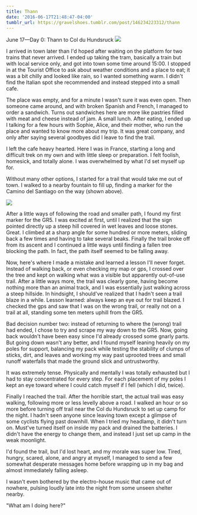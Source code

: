 ```yaml
---
title: Thann
date: '2016-06-17T21:48:47-04:00'
tumblr_url: https://gravelshoes.tumblr.com/post/146234223312/thann
---
```


June 17—Day 0: Thann to Col du Hundsruck
![](https://66.media.tumblr.com/d4230e72309745cdc54232b2be4f3187/tumblr_inline_o93mcfpH861uncvcw_1280.jpg)

I arrived in town later than I'd hoped after waiting on the platform for
two trains that never arrived. I ended up taking the tram, basically a
train but with local service only, and got into town some time around
15:00. I stopped in at the Tourist Office to ask about weather
conditions and a place to eat; it was a bit chilly and looked like rain,
so I wanted something warm. I didn't find the Italian spot she
recommended and instead stepped into a small cafe.

The place was empty, and for a minute I wasn't sure it was even open.
Then someone came around, and with broken Spanish and French, I managed
to order a sandwich. Turns out sandwiches here are more like pastries
filled with meat and cheese instead of jam. A small lunch. After eating,
I ended up I talking for a few hours with Sophie, Alice, and their
mother, who run the place and wanted to know more about my trip. It was
great company, and only after saying several goodbyes did I leave to
find the trail.

I left the cafe heavy hearted. Here I was in France, starting a long and
difficult trek on my own and with little sleep or preparation. I felt
foolish, homesick, and totally alone. I was overwhelmed by what I'd set
myself up for.

Without many other options, I started for a trail that would take me out
of town. I walked to a nearby fountain to fill up, finding a marker for
the Camino del Santiago on the way (shown above).

![](https://66.media.tumblr.com/ba06ebe5327dfd3b3d0041ceec7d3fed/tumblr_inline_o93mg8DrRT1uncvcw_1280.jpg)

After a little ways of following the road and smaller path, I found my
first marker for the GR5. I was excited at first, until I realized that
the sign pointed directly up a steep hill covered in wet leaves and
loose stones. Great. I climbed at a sharp angle for some hundred or more
meters, sliding back a few times and having to take several beaks.
Finally the trail broke off from its ascent and I continued a little
ways until finding a fallen tree blocking the path. In fact, the path
itself seemed to be falling away.

Now, here's where I made a mistake and learned a lesson I'll never
forget. Instead of walking back, or even checking my map or gps, I
crossed over the tree and kept on walking what was a visible but
apparently out-of-use trail. After a little ways more, the trail was
clearly gone, having become nothing more than an animal track, and I was
essentially just walking across a steep hillside. In hindsight, I
should've realized that I hadn't seen a trail blaze in a while. Lesson
learned: always keep an eye out for trail blazed. I checked the gps and
saw that I was on the wrong trail, or really not on a trail at all,
standing some ten meters uphill from the GR5.

Bad decision number two: instead of returning to where the (wrong) trail
had ended, I chose to try and scrape my way down to the GR5. Now, going
back wouldn't have been easy since I'd already crossed some gnarly
parts. But going down wasn't any better, and I found myself leaning
heavily on my poles for support, balancing my pack while testing the
stability of clumps of sticks, dirt, and leaves and working my way past
uprooted trees and small runoff waterfalls that made the ground slick
and untrustworthy.

It was extremely tense. Physically and mentally I was totally exhausted
but I had to stay concentrated for every step. For each placement of my
poles I kept an eye toward where I could catch myself if I fell (which I
did, twice).

Finally I reached the trail. After the horrible start, the actual trail
was easy walking, following more or less levelly above a road. I walked
an hour or so more before turning off trail near the Col du Hundsruck to
set up camp for the night. I hadn't seen anyone since leaving town
except a glimpse of some cyclists flying past downhill. When I tried my
headlamp, it didn't turn on. Must've turned itself on inside my pack and
drained the batteries. I didn't have the energy to change them, and
instead I just set up camp in the weak moonlight.

I'd found the trail, but I'd lost heart, and my morale was super low.
Tired, hungry, scared, alone, and angry at myself, I managed to send a
few somewhat desperate messages home before wrapping up in my bag and
almost immediately falling asleep.

I wasn't even bothered by the electro-house music that came out of
nowhere, pulsing loudly late into the night from some unseen shelter
nearby.

"What am I doing here?"

